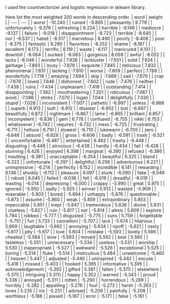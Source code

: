 I used the countvectorizer and logistic regression in sklearn library.

Here list the most weighted 200 words in descending order.
| word  | weight |
| ---  | --- |
| worst	| -10.240 |
| ruined	| -9.865 |
| pleasantly	| 9.779 |
| unfortunately	| -9.376 |
| refreshing	| 9.224 |
| horrible	| -9.146 |
| mediocre	| -9.137 |
| failure	| -9.018 |
| disappointment	| -8.723 |
| terrible	| -8.645 |
| nor	| -8.537 |
| hated	| -8.517 |
| marvelous	| 8.490 |
| poorly	| -8.406 |
| poor	| -8.375 |
| fantastic	| 8.290 |
| flavorless	| -8.252 |
| shame	| -8.187 |
| excellent	| 8.173 |
| terrific	| 8.119 |
| waste	| -8.117 |
| manicured	| 8.101 |
| downhill	| -8.064 |
| sucked	| -8.063 |
| gorgeous	| 8.059 |
| awful	| -8.052 |
| lacks	| -8.046 |
| wonderful	| 7.936 |
| lackluster	| -7.931 |
| solid	| 7.924 |
| garbage	| -7.893 |
| lousy	| -7.878 |
| exquisite	| 7.845 |
| delicious	| 7.832 |
| phenomenal	| 7.831 |
| lacking	| -7.810 |
| worse	| -7.809 |
| perfect	| 7.789 |
| wonderfully	| 7.716 |
| amazing	| 7.694 |
| skip	| -7.689 |
| sad	| -7.679 |
| crap	| -7.678 |
| loved	| 7.646 |
| dishonest	| -7.602 |
| rude	| -7.476 |
| neither	| -7.439 |
| ruins	| -7.434 |
| unpleasant	| -7.419 |
| outstanding	| 7.414 |
| disappointing	| -7.362 |
| mouthwatering	| 7.201 |
| ridiculous	| -7.087 |
| avoid	| -7.086 |
| stinks	| -7.070 |
| logan	| 7.044 |
| delightfully	| 7.030 |
| stupid	| -7.028 |
| inconsistent	| -7.007 |
| pathetic	| -6.997 |
| unless	| -6.988 |
| superb	| 6.913 |
| butt	| -6.912 |
| disaster	| -6.902 |
| lost	| -6.897 |
| beautifully	| 6.872 |
| nightmare	| -6.867 |
| lame	| -6.865 |
| brilliant	| 6.857 |
| incompetent	| -6.836 |
| gem	| 6.778 |
| confused	| -6.755 |
| nikki	| 6.753 |
| whatsoever	| -6.742 |
| requires	| -6.732 |
| mess	| -6.725 |
| frustrating	| -6.711 |
| helluva	| 6.710 |
| slowest	| -6.710 |
| lukewarm	| -6.705 |
| zero	| -6.648 |
| absurd	| -6.628 |
| gross	| -6.606 |
| badly	| -6.591 |
| trash	| -6.521 |
| uncomfortable	| -6.487 |
| entertained	| 6.462 |
| trashy	| -6.448 |
| disgusting	| -6.448 |
| atrocious	| -6.438 |
| hardly	| -6.434 |
| fail	| -6.428 |
| stunning	| 6.426 |
| enjoyed	| 6.398 |
| marginal	| -6.390 |
| refused	| -6.386 |
| insulting	| -6.381 |
| unacceptable	| -6.354 |
| beautiful	| 6.325 |
| bland	| -6.322 |
| unfortunate	| -6.297 |
| delightful	| 6.256 |
| adventurous	| 6.221 |
| unimpressive	| -6.214 |
| perfectly	| 6.152 |
| incredible	| 6.141 |
| rewarding	| 6.136 |
| shoddy	| -6.112 |
| pleasure	| 6.097 |
| stunk	| -6.090 |
| fake	| -6.049 |
| robust	| 6.045 |
| failed	| -6.036 |
| fell	| -6.019 |
| dreadful	| -6.019 |
| wasting	| -6.014 |
| depressing	| -6.000 |
| crappy	| -5.990 |
| great	| 5.975 |
| ignored	| -5.950 |
| sadly	| -5.925 |
| winner	| 5.913 |
| wasted	| -5.909 |
| miserable	| -5.903 |
| bored	| -5.894 |
| unhappy	| -5.876 |
| questionable	| -5.873 |
| assume	| -5.860 |
| weak	| -5.859 |
| extraordinary	| 5.853 |
| impeccable	| 5.851 |
| inept	| -5.847 |
| tremendous	| 5.836 |
| divine	| 5.831 |
| clueless	| -5.827 |
| ruin	| -5.817 |
| not	| -5.814 |
| alexis	| 5.809 |
| explore	| 5.794 |
| robbed	| -5.777 |
| disgusted	| -5.775 |
| suns	| 5.759 |
| forgettable	| -5.751 |
| fun	| 5.733 |
| cannelloni	| -5.707 |
| lack	| -5.674 |
| hilarious	| 5.669 |
| laughable	| -5.662 |
| annoying	| -5.634 |
| ripoff	| -5.621 |
| nasty	| -5.617 |
| pity	| -5.617 |
| love	| 5.604 |
| mistake	| -5.593 |
| lovely	| 5.586 |
| cheated	| -5.584 |
| slow	| -5.583 |
| moved	| 5.562 |
| best	| 5.560 |
| tasteless	| -5.551 |
| unnecessary	| -5.534 |
| useless	| -5.531 |
| worship	| 5.530 |
| inappropriate	| -5.527 |
| awkward	| -5.526 |
| exceptional	| 5.525 |
| boring	| -5.514 |
| fluke	| -5.514 |
| meticulous	| 5.484 |
| unwelcome	| -5.460 |
| heaven	| 5.447 |
| adjusted	| -5.446 |
| uninspired	| -5.442 |
| excuse	| -5.418 |
| missed	| -5.403 |
| hooked	| 5.395 |
| informative	| 5.395 |
| acknowledgement	| -5.392 |
| gifted	| 5.381 |
| fallen	| -5.375 |
| elsewhere	| -5.375 |
| intriguing	| 5.370 |
| happy	| 5.352 |
| warned	| -5.343 |
| proud	| 5.336 |
| annoyed	| -5.311 |
| rotten	| -5.290 |
| horrendous	| -5.289 |
| horribly	| -5.282 |
| appalling	| -5.276 |
| foul	| -5.272 |
| harsh	| -5.263 |
| loves	| 5.235 |
| ick	| -5.231 |
| advised	| -5.209 |
| painfully	| -5.208 |
| worthless	| -5.188 |
| pissed	| -5.187 |
| error	| -5.171 |
| false	| -5.161 |

